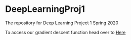 # DeepLearningProj1
The repository for Deep Learning Project 1 Spring 2020

To access our gradient descent function head over to [Here]("https://github.com/SamGilb/DeepLearningProj1/blob/master/README.md")
